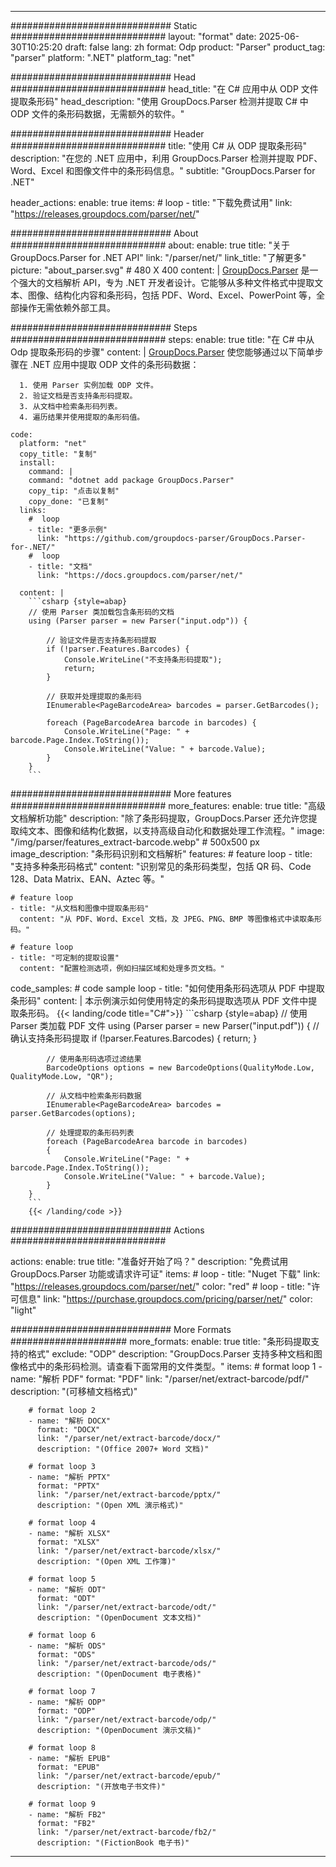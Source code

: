


---
############################# Static ############################
layout: "format"
date:  2025-06-30T10:25:20
draft: false
lang: zh
format: Odp
product: "Parser"
product_tag: "parser"
platform: ".NET"
platform_tag: "net"

############################# Head ############################
head_title: "在 C# 应用中从 ODP 文件提取条形码"
head_description: "使用 GroupDocs.Parser 检测并提取 C# 中 ODP 文件的条形码数据，无需额外的软件。"

############################# Header ############################
title: "使用 C# 从 ODP 提取条形码" 
description: "在您的 .NET 应用中，利用 GroupDocs.Parser 检测并提取 PDF、Word、Excel 和图像文件中的条形码信息。"
subtitle: "GroupDocs.Parser for .NET" 

header_actions:
  enable: true
  items:
    #  loop
    - title: "下载免费试用"
      link: "https://releases.groupdocs.com/parser/net/"
      
############################# About ############################
about:
    enable: true
    title: "关于 GroupDocs.Parser for .NET API"
    link: "/parser/net/"
    link_title: "了解更多"
    picture: "about_parser.svg" # 480 X 400
    content: |
       [GroupDocs.Parser](/parser/net/) 是一个强大的文档解析 API，专为 .NET 开发者设计。它能够从多种文件格式中提取文本、图像、结构化内容和条形码，包括 PDF、Word、Excel、PowerPoint 等，全部操作无需依赖外部工具。

############################# Steps ############################
steps:
    enable: true
    title: "在 C# 中从 Odp 提取条形码的步骤"
    content: |
      [GroupDocs.Parser](/parser/net/) 使您能够通过以下简单步骤在 .NET 应用中提取 ODP 文件的条形码数据：
      
      1. 使用 Parser 实例加载 ODP 文件。
      2. 验证文档是否支持条形码提取。
      3. 从文档中检索条形码列表。
      4. 遍历结果并使用提取的条形码值。
   
    code:
      platform: "net"
      copy_title: "复制"
      install:
        command: |
        command: "dotnet add package GroupDocs.Parser"
        copy_tip: "点击以复制"
        copy_done: "已复制"
      links:
        #  loop
        - title: "更多示例"
          link: "https://github.com/groupdocs-parser/GroupDocs.Parser-for-.NET/"
        #  loop
        - title: "文档"
          link: "https://docs.groupdocs.com/parser/net/"
          
      content: |
        ```csharp {style=abap}
        // 使用 Parser 类加载包含条形码的文档
        using (Parser parser = new Parser("input.odp")) {

            // 验证文件是否支持条形码提取
            if (!parser.Features.Barcodes) {
                Console.WriteLine("不支持条形码提取");
                return;
            }

            // 获取并处理提取的条形码
            IEnumerable<PageBarcodeArea> barcodes = parser.GetBarcodes();

            foreach (PageBarcodeArea barcode in barcodes) {
                Console.WriteLine("Page: " + barcode.Page.Index.ToString());
                Console.WriteLine("Value: " + barcode.Value);
            }
        }
        ```  

############################# More features ############################
more_features:
  enable: true
  title: "高级文档解析功能"
  description: "除了条形码提取，GroupDocs.Parser 还允许您提取纯文本、图像和结构化数据，以支持高级自动化和数据处理工作流程。"
  image: "/img/parser/features_extract-barcode.webp" # 500x500 px
  image_description: "条形码识别和文档解析"
  features:
    # feature loop
    - title: "支持多种条形码格式"
      content: "识别常见的条形码类型，包括 QR 码、Code 128、Data Matrix、EAN、Aztec 等。"

    # feature loop
    - title: "从文档和图像中提取条形码"
      content: "从 PDF、Word、Excel 文档，及 JPEG、PNG、BMP 等图像格式中读取条形码。"

    # feature loop
    - title: "可定制的提取设置"
      content: "配置检测选项，例如扫描区域和处理多页文档。"
      
  code_samples:
    # code sample loop
    - title: "如何使用条形码选项从 PDF 中提取条形码"
      content: |
        本示例演示如何使用特定的条形码提取选项从 PDF 文件中提取条形码。
        {{< landing/code title="C#">}}
        ```csharp {style=abap}
        //  使用 Parser 类加载 PDF 文件
        using (Parser parser = new Parser("input.pdf"))
        {
            // 确认支持条形码提取
            if (!parser.Features.Barcodes)
            {
                return;
            }

            // 使用条形码选项过滤结果
            BarcodeOptions options = new BarcodeOptions(QualityMode.Low, QualityMode.Low, "QR");

            // 从文档中检索条形码数据
            IEnumerable<PageBarcodeArea> barcodes = parser.GetBarcodes(options);

            // 处理提取的条形码列表
            foreach (PageBarcodeArea barcode in barcodes)
            {
                Console.WriteLine("Page: " + barcode.Page.Index.ToString());
                Console.WriteLine("Value: " + barcode.Value);
            }
        }
        ```
        {{< /landing/code >}}


############################# Actions ############################

actions:
  enable: true
  title: "准备好开始了吗？"
  description: "免费试用 GroupDocs.Parser 功能或请求许可证"
  items:
    #  loop
    - title: "Nuget 下载"
      link: "https://releases.groupdocs.com/parser/net/"
      color: "red"
        #  loop
    - title: "许可信息"
      link: "https://purchase.groupdocs.com/pricing/parser/net/"
      color: "light"


############################# More Formats #####################
more_formats:
    enable: true
    title: "条形码提取支持的格式"
    exclude: "ODP"
    description: "GroupDocs.Parser 支持多种文档和图像格式中的条形码检测。请查看下面常用的文件类型。"
    items: 
        # format loop 1
        - name: "解析 PDF"
          format: "PDF"
          link: "/parser/net/extract-barcode/pdf/"
          description: "(可移植文档格式)"
          
        # format loop 2
        - name: "解析 DOCX"
          format: "DOCX"
          link: "/parser/net/extract-barcode/docx/"
          description: "(Office 2007+ Word 文档)"
          
        # format loop 3
        - name: "解析 PPTX"
          format: "PPTX"
          link: "/parser/net/extract-barcode/pptx/"
          description: "(Open XML 演示格式)"
          
        # format loop 4
        - name: "解析 XLSX"
          format: "XLSX"
          link: "/parser/net/extract-barcode/xlsx/"
          description: "(Open XML 工作簿)"
          
        # format loop 5
        - name: "解析 ODT"
          format: "ODT"
          link: "/parser/net/extract-barcode/odt/"
          description: "(OpenDocument 文本文档)"
          
        # format loop 6
        - name: "解析 ODS"
          format: "ODS"
          link: "/parser/net/extract-barcode/ods/"
          description: "(OpenDocument 电子表格)"
          
        # format loop 7
        - name: "解析 ODP"
          format: "ODP"
          link: "/parser/net/extract-barcode/odp/"
          description: "(OpenDocument 演示文稿)"
          
        # format loop 8
        - name: "解析 EPUB"
          format: "EPUB"
          link: "/parser/net/extract-barcode/epub/"
          description: "(开放电子书文件)"
          
        # format loop 9
        - name: "解析 FB2"
          format: "FB2"
          link: "/parser/net/extract-barcode/fb2/"
          description: "(FictionBook 电子书)"
         
          

---